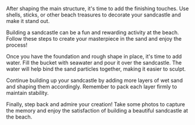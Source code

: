 After shaping the main structure, it's time to add the finishing touches. Use shells, sticks, or other beach treasures to decorate your sandcastle and make it stand out.

Building a sandcastle can be a fun and rewarding activity at the beach. Follow these steps to create your masterpiece in the sand and enjoy the process!

Once you have the foundation and rough shape in place, it's time to add water. Fill the bucket with seawater and pour it over the sandcastle. The water will help bind the sand particles together, making it easier to sculpt.

Continue building up your sandcastle by adding more layers of wet sand and shaping them accordingly. Remember to pack each layer firmly to maintain stability.

Finally, step back and admire your creation! Take some photos to capture the memory and enjoy the satisfaction of building a beautiful sandcastle at the beach.